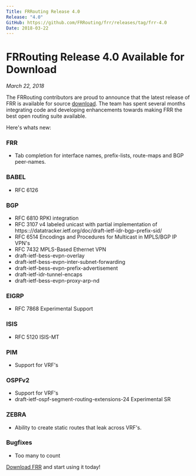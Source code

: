 ```yaml
---
Title: FRRouting Release 4.0
Release: "4.0"
GitHub: https://github.com/FRRouting/frr/releases/tag/frr-4.0
Date: 2018-03-22
---
```


# FRRouting Release 4.0 Available for Download
*March 22, 2018*

The FRRouting contributors are proud to announce that the latest release of FRR is available for source [download](https://github.com/FRRouting/frr/releases/tag/frr-4.0).  The team has spent several months integrating code and developing enhancements towards making FRR the best open routing suite available.

Here's whats new:

### FRR
* Tab completion for interface names, prefix-lists, route-maps and BGP peer-names.

### BABEL
* RFC 6126

### BGP
* RFC 6810 RPKI integration
* RFC 3107 v4 labeled unicast with partial implementation of https:://datatracker.ietf.org/doc/draft-ietf-idr-bgp-prefix-sid/
* RFC 6514 Encodings and Procedures for Multicast in MPLS/BGP IP VPN's
* RFC 7432 MPLS-Based Ethernet VPN
* draft-ietf-bess-evpn-overlay
* draft-ietf-bess-evpn-inter-subnet-forwarding
* draft-ietf-bess-evpn-prefix-advertisement
* draft-ietf-idr-tunnel-encaps
* draft-ietf-bess-evpn-proxy-arp-nd

### EIGRP
* RFC 7868 Experimental Support

### ISIS
* RFC 5120 ISIS-MT

### PIM
* Support for VRF's

### OSPFv2
* Support for VRF's
* draft-ietf-ospf-segment-routing-extensions-24 Experimental SR

### ZEBRA
* Ability to create static routes that leak across VRF's.

### Bugfixes
* Too many to count

[Download FRR](https://github.com/FRRouting/frr/releases/tag/frr-4.0) and start using it today!
